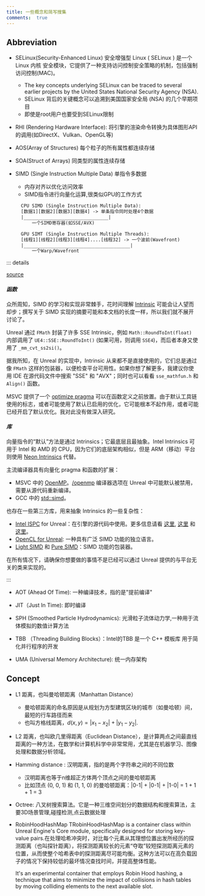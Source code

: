```yaml
---
title: 一些概念和简写搜集
comments:  true
---
```


## Abbreviation

- SELinux(Security-Enhanced Linux) 安全增强型 Linux ( SELinux ) 是一个Linux 内核 安全模块，它提供了一种支持访问控制安全策略的机制，包括强制访问控制(MAC)。
  - The key concepts underlying SELinux can be traced to several earlier projects by the United States National Security Agency (NSA).
  - SELinux 背后的关键概念可以追溯到美国国家安全局 (NSA) 的几个早期项目
  - 即使是root用户也要受到SELinux限制

- RHI (Rendering Hardware Interface): 将引擎的渲染命令转换为具体图形API的调用(如DirectX、Vulkan、OpenGL等)

- AOS(Array of Structures) 每个粒子的所有属性都连续存储
- SOA(Struct of Arrays)  同类型的属性连续存储

- SIMD (Single Instruction Multiple Data) 单指令多数据
  - 内存对齐以优化访问效率
  - SIMD指令进行向量化运算,很类似GPU的工作方式
  ```txt
    CPU SIMD (Single Instruction Multiple Data):
    [数据1][数据2][数据3][数据4] -> 单条指令同时处理4个数据
    |_______________________________|
        一个SIMD寄存器(如SSE/AVX)

    GPU SIMT (Single Instruction Multiple Threads):
    [线程1][线程2][线程3][线程4]....[线程32] -> 一个波前(Wavefront)
    |_______________________________________|
        一个Warp/Wavefront
  ```

::: details

[source](https://forums.unrealengine.com/t/multithreading-and-performance-in-unreal/1216417)

#### ***函数***

众所周知，SIMD 的学习和实现非常棘手，花时间理解 [Intrinsic](https://learn.microsoft.com/zh-cn/cpp/intrinsics/x86-intrinsics-list?view=msvc-170) 可能会让人望而却步；撰写关于 SIMD 实现的摘要可能和本文档的长度一样，所以我们就不展开讨论了。

Unreal 通过 `FMath` 封装了许多 SSE Intrinsic，例如 `Math::RoundToInt(float)` 内部调用了 `UE4::SSE::RoundToInt()` (如果可用，则调用 `SSE4`)，而后者本身又使用了 `_mm_cvt_ss2si()`。

据我所知，在 Unreal 的实现中，Intrinsic 从来都不是直接使用的，它们总是通过像 `FMath` 这样的包装器，以便检查平台可用性。如果你想了解更多，我建议你使用 IDE 在源代码文件中搜索 "SSE" 和 "AVX"；同时也可以看看 `sse_mathfun.h` 和 `Align()` 函数。

MSVC 提供了一个 [optimize pragma](https://learn.microsoft.com/zh-cn/cpp/preprocessor/optimize?view=msvc-170)  可以在函数定义之前放置。由于默认工具链使用的标志，或者可能使用了默认已启用的优化，它可能根本不起作用，或者可能已经开启了默认优化。我对此没有做深入研究。

#### ***库***

向量指令的“默认”方法是通过 Intrinsics；它最底层且最抽象。Intel Intrinsics 可用于 Intel 和 AMD 的 CPU，因为它们的底层架构相似，但是 ARM（移动）平台则使用 [Neon Intrinsics](https://developer.arm.com/documentation/102581/latest) 代替。

主流编译器具有向量化 pragma 和函数的扩展：

* MSVC 中的 [OpenMP](https://learn.microsoft.com/zh-cn/cpp/parallel/openmp/openmp-simd?view=msvc-170)。[/openmp](https://learn.microsoft.com/zh-cn/cpp/build/reference/openmp-enable-openmp-2-0-support?view=msvc-170) 编译器选项在 Unreal 中可能默认被禁用，需要从源代码重新编译。
* GCC 中的 [std::simd](https://github.com/VcDevel/std-simd)。

也存在一些第三方库，用来抽象 Intrinsics 的一些复杂性：

* [Intel ISPC](https://www.youtube.com/watch?v=OZwfVgnslDE) for Unreal：在引擎的源代码中使用。更多信息请看 [这里](https://www.intel.com/content/www/us/en/developer/videos/simple-single-instruction-multiple-data-simd.html), [这里](https://www.intel.com/content/dam/develop/external/us/en/documents/simd-made-easy-with-intel-ispc.pdf) 和 [这里](https://www.intel.com/content/www/us/en/developer/articles/technical/intel-software-engineers-assist-with-unreal-engine-419-optimizations.html)。
* [OpenCL for Unreal](https://github.com/getnamo/opencl-ue4): 一种具有广泛 SIMD 功能的独立语言。
* [Light SIMD](https://github.com/AlbertoBoldrini/simd-cpp) 和 [Pure SIMD](https://github.com/eatingtomatoes/pure_simd)：SIMD 功能的包装器。

在所有情况下，请确保你想要做的事情不是已经可以通过 Unreal 提供的与平台无关的类来实现的。 

:::

- AOT (Ahead Of Time): 一种编译技术，指的是"提前编译"
- JIT（Just In Time): 即时编译
- SPH (Smoothed Particle Hydrodynamics): 光滑粒子流体动力学,一种用于流体模拟的数值计算方法
- TBB （Threading Building Blocks）：Intel的TBB 是一个 C++ 模板库 用于简化并行程序的开发


- UMA (Universal Memory Architecture): 统一内存架构


## Concept

- L1 距离，也叫曼哈顿距离（Manhattan Distance）
  - 曼哈顿距离的命名原因是从规划为方型建筑区块的城市（如曼哈顿）间，最短的行车路径而来
  - 也叫方格线距离，$\displaystyle d(x,y)=\left|x_{1}-x_{2}\right|+\left|y_{1}-y_{2}\right|.$

- L2 距离，也叫欧几里得距离（Euclidean Distance），是计算两点之间最直线距离的一种方法，在数学和计算机科学中非常常用，尤其是在机器学习、图像处理和数据分析领域。

- Hamming distance : 汉明距离，指的是两个字符串之间的不同位数
  - 汉明距离也等于n维超正方体两个顶点之间的曼哈顿距离
  - 比如顶点 (0, 0, 1) 和 (1, 1, 0) 的曼哈顿距离：|0-1| + |0-1| + |1-0| = 1 + 1 + 1 = 3

- Octree: 八叉树搜索算法。它是一种三维空间划分的数据结构和搜索算法，主要3D场景管理,碰撞检测,点云数据处理


- RobinHoodHashMap 
  TRobinHoodHashMap is a container class within Unreal Engine's Core module, specifically designed for storing key-value pairs.在处理哈希冲突时，对比每个元素从其理想位置出发所经历的探测距离（也叫探针距离），将探测距离较长的元素“夺取”较短探测距离元素的位置，从而使整个哈希表中的探测距离尽可能均衡。这种方法可以在高负载因子的情况下保持较低的最坏情况查找时间，并提高整体性能。

  It's an experimental container that employs Robin Hood hashing, a technique that aims to minimize the impact of collisions in hash tables by moving colliding elements to the next available slot.
  

  